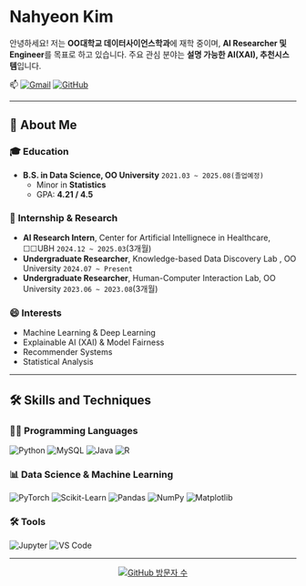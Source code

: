 # Nahyeon Kim  
안녕하세요! 저는 **OO대학교 데이터사이언스학과**에 재학 중이며, **AI Researcher 및 Engineer**를 목표로 하고 있습니다. 주요 관심 분야는 **설명 가능한 AI(XAI), 추천시스템**입니다.  

<!--📄 **[This is my CV 📥](link)**    
[tistory](https://itdatascience.tistory.com/)-->

📫  [![Gmail](https://img.shields.io/badge/Gmail-EA4335?style=round-square&logo=gmail&logoColor=white)](mailto:na02string@gmail.com)  <!--[![LinkedIn](https://img.shields.io/badge/LinkedIn-0A66C2?style=round-square&logo=linkedin&logoColor=white)](https://www.linkedin.com/in/%EB%82%98%ED%98%84-%EA%B9%80-228b3031a/)-->  [![GitHub](https://img.shields.io/badge/GitHub-181717?style=round-square&logo=github&logoColor=white)](https://github.com/na02string)  <!--[![Tistory Blog](https://img.shields.io/badge/Tistory-000000?style=round-square&logo=tistory&logoColor=white)](https://itdatascience.tistory.com/)  -->

---

## 🔭 About Me 
### 🎓 **Education**  
- **B.S. in Data Science,  OO University** `2021.03 ~ 2025.08(졸업예정)`
  - Minor in **Statistics**
  - GPA: **4.21 / 4.5**
    
### 💼 **Internship & Research**  
- **AI Research Intern**, Center for Artificial Intellignece in Healthcare, ☐☐UBH `2024.12 ~ 2025.03`(3개월)
- **Undergraduate Researcher**, Knowledge-based Data Discovery Lab , OO University `2024.07 ~ Present`
- **Undergraduate Researcher**, Human-Computer Interaction Lab, OO University `2023.06 ~ 2023.08`(3개월)

### 😄 **Interests**  
- Machine Learning & Deep Learning    
- Explainable AI (XAI) & Model Fairness  
- Recommender Systems
- Statistical Analysis

---

## 🛠 Skills and Techniques  

### 👨‍💻 Programming Languages  
![Python](https://img.shields.io/badge/Python-3776AB?style=round-square&logo=python&logoColor=white)  ![MySQL](https://img.shields.io/badge/MySQL-4479A1?style=round-square&logo=mysql&logoColor=white)  ![Java](https://img.shields.io/badge/Java-f89820?style=round-square&logo=Java&logoColor=white)  ![R](https://img.shields.io/badge/R-276DC3?style=round-square&logo=r&logoColor=white)  

### 📊 Data Science & Machine Learning  
![PyTorch](https://img.shields.io/badge/PyTorch-EE4C2C?style=round-square&logo=pytorch&logoColor=white)  ![Scikit-Learn](https://img.shields.io/badge/Scikit--Learn-F7931E?style=round-square&logo=scikitlearn&logoColor=white)  ![Pandas](https://img.shields.io/badge/Pandas-150458?style=round-square&logo=pandas&logoColor=white)  ![NumPy](https://img.shields.io/badge/NumPy-013243?style=round-square&logo=numpy&logoColor=white)  ![Matplotlib](https://img.shields.io/badge/Matplotlib-11557C?style=round-square&logo=plotly&logoColor=white)  

### 🛠 Tools  
![Jupyter](https://img.shields.io/badge/Jupyter-F37626?style=round-square&logo=jupyter&logoColor=white)  ![VS Code](https://img.shields.io/badge/VSCode-007ACC?style=round-square&logo=visualstudiocode&logoColor=white)  

---

<div align="center">
  <a href="https://github.com/na02string">
    <img src="https://komarev.com/ghpvc/?username=na02string&color=blueviolet" alt="GitHub 방문자 수" />
  </a>
</div>


